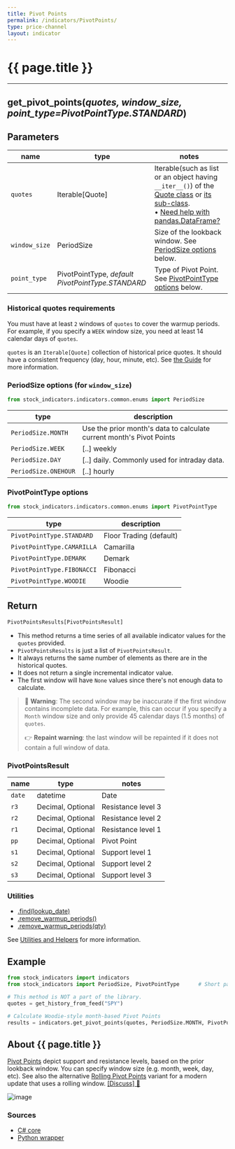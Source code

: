 ```yaml
---
title: Pivot Points
permalink: /indicators/PivotPoints/
type: price-channel
layout: indicator
---
```


# {{ page.title }}

<hr>

## **get_pivot_points**(*quotes, window_size, point_type=PivotPointType.STANDARD*)

## Parameters

| name | type | notes
| -- |-- |--
| `quotes` | Iterable[Quote] | Iterable(such as list or an object having `__iter__()`) of the [Quote class]({{site.baseurl}}/guide/#historical-quotes) or [its sub-class]({{site.baseurl}}/guide/#using-custom-quote-classes). <br><span class='qna-dataframe'> • [Need help with pandas.DataFrame?]({{site.baseurl}}/guide/#using-pandasdataframe)</span>
| `window_size` | PeriodSize | Size of the lookback window. See [PeriodSize options](#periodsize-options-for-window_size) below.
| `point_type` | PivotPointType, *default PivotPointType.STANDARD* | Type of Pivot Point. See [PivotPointType options](#pivotpointtype-options) below.

### Historical quotes requirements

You must have at least `2` windows of `quotes` to cover the warmup periods.  For example, if you specify a `WEEK` window size, you need at least 14 calendar days of `quotes`.

`quotes` is an `Iterable[Quote]` collection of historical price quotes.  It should have a consistent frequency (day, hour, minute, etc).  See [the Guide]({{site.baseurl}}/guide/#historical-quotes) for more information.

### PeriodSize options (for `window_size`)

```python
from stock_indicators.indicators.common.enums import PeriodSize
```

| type | description
|-- |--
| `PeriodSize.MONTH` | Use the prior month's data to calculate current month's Pivot Points
| `PeriodSize.WEEK` | [..] weekly
| `PeriodSize.DAY` | [..] daily.  Commonly used for intraday data.
| `PeriodSize.ONEHOUR` | [..] hourly

### PivotPointType options

```python
from stock_indicators.indicators.common.enums import PivotPointType
```

| type | description
|-- |--
| `PivotPointType.STANDARD` | Floor Trading (default)
| `PivotPointType.CAMARILLA` | Camarilla
| `PivotPointType.DEMARK` | Demark
| `PivotPointType.FIBONACCI` | Fibonacci
| `PivotPointType.WOODIE` | Woodie

## Return

```python
PivotPointsResults[PivotPointsResult]
```

- This method returns a time series of all available indicator values for the `quotes` provided.
- `PivotPointsResults` is just a list of `PivotPointsResult`.
- It always returns the same number of elements as there are in the historical quotes.
- It does not return a single incremental indicator value.
- The first window will have `None` values since there's not enough data to calculate.

> &#128681; **Warning**: The second window may be inaccurate if the first window contains incomplete data.  For example, this can occur if you specify a `Month` window size and only provide 45 calendar days (1.5 months) of `quotes`.
>
> &#128073; **Repaint warning**: the last window will be repainted if it does not contain a full window of data.

### PivotPointsResult

| name | type | notes
| -- |-- |--
| `date` | datetime | Date
| `r3` | Decimal, Optional | Resistance level 3
| `r2` | Decimal, Optional | Resistance level 2
| `r1` | Decimal, Optional | Resistance level 1
| `pp` | Decimal, Optional | Pivot Point
| `s1` | Decimal, Optional | Support level 1
| `s2` | Decimal, Optional | Support level 2
| `s3` | Decimal, Optional | Support level 3

### Utilities

- [.find(lookup_date)]({{site.baseurl}}/utilities#find-indicator-result-by-date)
- [.remove_warmup_periods()]({{site.baseurl}}/utilities#remove-warmup-periods)
- [.remove_warmup_periods(qty)]({{site.baseurl}}/utilities#remove-warmup-periods)

See [Utilities and Helpers]({{site.baseurl}}/utilities#utilities-for-indicator-results) for more information.

## Example

```python
from stock_indicators import indicators
from stock_indicators import PeriodSize, PivotPointType      # Short path, version >= 0.8.1

# This method is NOT a part of the library.
quotes = get_history_from_feed("SPY")

# Calculate Woodie-style month-based Pivot Points
results = indicators.get_pivot_points(quotes, PeriodSize.MONTH, PivotPointType.WOODIE);
```

## About {{ page.title }}

[Pivot Points](https://en.wikipedia.org/wiki/Pivot_point_(technical_analysis)) depict support and resistance levels, based on the prior lookback window.  You can specify window size (e.g. month, week, day, etc).
See also the alternative [Rolling Pivot Points](../RollingPivots#content) variant for a modern update that uses a rolling window.
[[Discuss] &#128172;]({{site.dotnet.repo}}/discussions/274 "Community discussion about this indicator")

![image]({{site.dotnet.charts}}/PivotPoints.png)

### Sources

- [C# core]({{site.dotnet.src}}/m-r/PivotPoints/PivotPoints.Series.cs)
- [Python wrapper]({{site.python.src}}/pivot_points.py)
